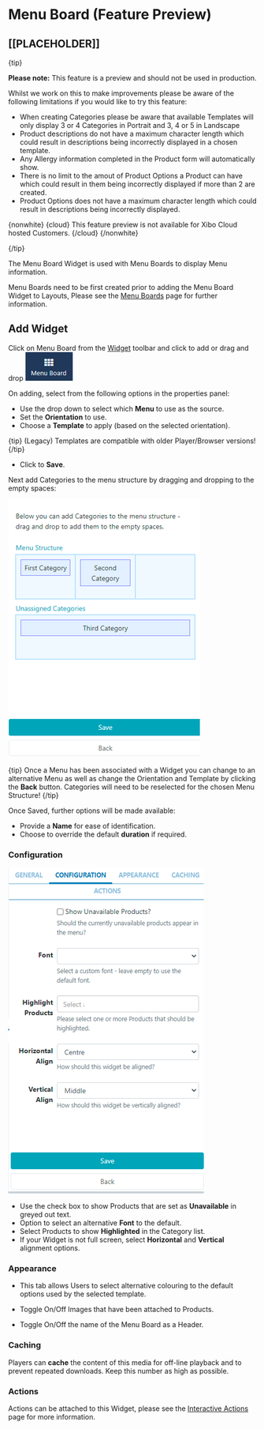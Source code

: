 <!--toc=widgets-->

# Menu Board (Feature Preview)

## [[PLACEHOLDER]]

{tip}

**Please note:** This feature is a preview and should not be used in production. 

Whilst we work on this to make improvements please be aware of the following limitations if you would like to try this feature:

- When creating Categories please be aware that available Templates will only display 3 or 4 Categories in Portrait and 3, 4 or 5 in Landscape
- Product descriptions do not have a maximum character length which could result in descriptions being incorrectly displayed in a chosen template.
- Any Allergy information completed in the Product form will automatically show.
- There is no limit to the amout of Product Options a Product can have which could result in them being incorrectly displayed if more than 2 are created.
- Product Options does not have a maximum character length which could result in descriptions being incorrectly displayed.

{nonwhite}
{cloud}
This feature preview is not available for Xibo Cloud hosted Customers.
{/cloud}
{/nonwhite}

{/tip}

The Menu Board Widget is used with Menu Boards to display Menu information.

Menu Boards need to be first created prior to adding the Menu Board Widget to Layouts, Please see the [Menu Boards](media_menuboards.html)  page for further information.

## Add Widget

Click on Menu Board from the [Widget](layouts_widgets.html) toolbar and click to add or drag and drop ![Menu Board Widget](img/3.1_media_modules_menuboards.png)



On adding, select from the following options in the properties panel:

- Use the drop down to select which **Menu** to use as the source.
- Set the **Orientation** to use.
- Choose a **Template** to apply (based on the selected orientation).

{tip}
(Legacy) Templates are compatible with older Player/Browser versions!
{/tip}

- Click to **Save**.

Next add Categories to the menu structure by dragging and dropping to the empty spaces:

![Structure](img/3.1_media_modules_menuboards_structure.png)

{tip}
Once a Menu has been associated with a Widget you can change to an alternative Menu as well as change the Orientation and Template by clicking the **Back** button. Categories will need to be reselected for the chosen Menu Structure!
{/tip}

Once Saved, further options will be made available:

- Provide a **Name** for ease of identification.
- Choose to override the default **duration** if required.

### Configuration

![Configuration](img/3.1_media_modules_menuboards_configuration.png)



- Use the check box to show Products that are set as **Unavailable** in greyed out text.
- Option to select an alternative **Font** to the default.
- Select Products to show **Highlighted** in the Category list.
- If your Widget is not full screen, select **Horizontal** and **Vertical** alignment options.

### Appearance

- This tab allows Users to select alternative colouring to the default options used by the selected template.

- Toggle On/Off Images that have been attached to Products.
- Toggle On/Off the name of the Menu Board as a Header.

### Caching

Players can **cache** the content of this media for off-line playback and to prevent repeated downloads. Keep this number as high as possible.

### Actions

Actions can be attached to this Widget, please see the [Interactive Actions](layouts_interactive_actions.html) page for more information.